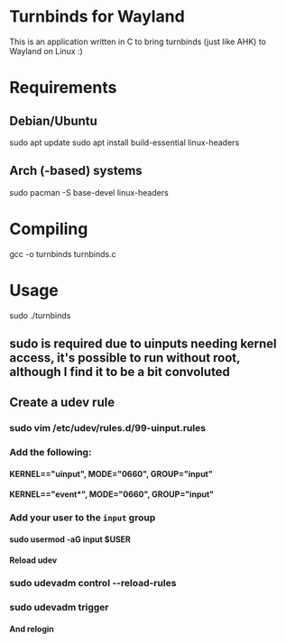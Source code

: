 # Turnbinds for Wayland
This is an application written in C to bring turnbinds (just like AHK) to Wayland on Linux :)

# Requirements
## Debian/Ubuntu
sudo apt update
sudo apt install build-essential linux-headers

## Arch (-based) systems
sudo pacman -S base-devel linux-headers

# Compiling
gcc -o turnbinds turnbinds.c

# Usage
sudo ./turnbinds
## sudo is required due to uinputs needing kernel access, it's possible to run without root, although I find it to be a bit convoluted

## Create a udev rule
### sudo vim /etc/udev/rules.d/99-uinput.rules

### Add the following:
#### KERNEL=="uinput", MODE="0660", GROUP="input"
#### KERNEL=="event*", MODE="0660", GROUP="input"

### Add your user to the ``input`` group
#### sudo usermod -aG input $USER

#### Reload udev
### sudo udevadm control --reload-rules
### sudo udevadm trigger
#### And relogin
